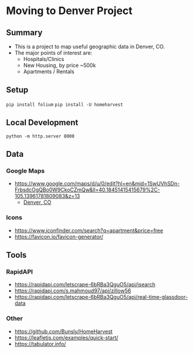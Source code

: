 # Moving to Denver Project

## Summary

- This is a project to map useful geographic data in Denver, CO.
- The major points of interest are:
  - Hospitals/Clinics
  - New Housing, by price ~500k
  - Apartments / Rentals

## Setup

`pip install folium`
`pip install -U homeharvest`

## Local Development

`python -m http.server 8000`

## Data

### Google Maps

- https://www.google.com/maps/d/u/0/edit?hl=en&mid=1SwUVhSDn-FrbsdcOgQBo0W9CkoCZmQw&ll=40.18451415415679%2C-105.13961781809083&z=13
  - [Denver, CO](denver.kml)

### Icons

- https://www.iconfinder.com/search?q=apartment&price=free
- https://favicon.io/favicon-generator/

## Tools

### RapidAPI

- https://rapidapi.com/letscrape-6bRBa3QguO5/api/jsearch
- https://rapidapi.com/s.mahmoud97/api/zillow56
- https://rapidapi.com/letscrape-6bRBa3QguO5/api/real-time-glassdoor-data

### Other

- https://github.com/Bunsly/HomeHarvest
- https://leafletjs.com/examples/quick-start/
- https://tabulator.info/
